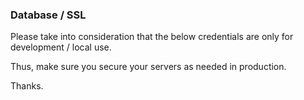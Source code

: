 ### Database / SSL

Please take into consideration that the below credentials are only for
development / local use.

Thus, make sure you secure your servers as needed in production.

Thanks.
